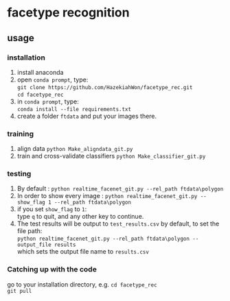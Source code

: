 # facetype recognition
## usage
### installation
1. install anaconda  
2. open `conda prompt`, type:  
`git clone https://github.com/HazekiahWon/facetype_rec.git`  
`cd facetype_rec`
3. in `conda prompt`, type:  
`conda install --file requirements.txt`
4. create a folder `ftdata` and put your images there.
### training
1. align data
`python Make_aligndata_git.py`
2. train and cross-validate classifiers
`python Make_classifier_git.py`
### testing
1. By default :
`python realtime_facenet_git.py --rel_path ftdata\polygon`
2. In order to show every image :
`python realtime_facenet_git.py --show_flag 1 --rel_path ftdata\polygon` 
3. if you set `show_flag` to `1`:  
type `q` to quit, and any other key to continue.
4. The test results will be output to `test_results.csv` by default, to set the file path:  
`python realtime_facenet_git.py --rel_path ftdata\polygon --output_file results`  
which sets the output file name to `results.csv`
### Catching up with the code
go to your installation directory, e.g. `cd facetype_rec`  
`git pull`


